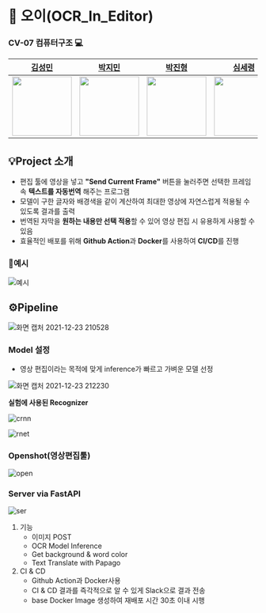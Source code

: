# :movie_camera: 오이(OCR_In_Editor)

### CV-07 컴퓨터구조 :computer: 
|[김성민](https://github.com/ksm0517)|[박지민](https://github.com/ddeokbboki-good)|[박진형](https://github.com/ppjh8263)|[심세령](https://github.com/seryoungshim17)|[윤하정](https://github.com/YHaJung)|
|:---:|:---:|:---:|:---:|:---:|
| <img src="https://ifh.cc/g/puHQTP.jpg" width="120" height="120"> | <img src="https://user-images.githubusercontent.com/82632580/147220995-f83623c7-da26-404f-ad07-d3da19928e65.jpg" width="120" height="120">| <img src="https://user-images.githubusercontent.com/82632580/147216442-3d820ddd-7a04-4c1c-b717-0bab4b3aed0b.jpg" width="120" height="120"> |<img src="https://user-images.githubusercontent.com/82632580/147216194-d7100c74-e273-465a-815c-85f8032f4be0.png" width="120" height="120">| <img src="https://user-images.githubusercontent.com/82632580/147216286-e1e30025-9dac-4fa8-b931-cc663a2d0ca1.jpg" width="120" height="120">| 

## 💡Project 소개
- 편집 툴에 영상을 넣고 **"Send Current Frame"** 버튼을 눌러주면 선택한 프레임 속 **텍스트를 자동번역** 해주는 프로그램
- 모델이 구한 글자와 배경색을 같이 계산하여 최대한 영상에 자연스럽게 적용될 수 있도록 결과를 출력
- 번역된 자막을 **원하는 내용만 선택 적용**할 수 있어 영상 편집 시 유용하게 사용할 수 있음
- 효율적인 배포를 위해 **Github Action**과 **Docker**를 사용하여 **CI/CD**를 진행
### 🔎예시
![예시](https://user-images.githubusercontent.com/82632580/147242498-9c8da7ea-a159-491c-ac53-009616c47246.png)

## ⚙️Pipeline
![화면 캡처 2021-12-23 210528](https://user-images.githubusercontent.com/82632580/147240587-577c9408-8add-4cd5-b465-6dc6d665669e.png)
### Model 설정  
- 영상 편집이라는 목적에 맞게 inference가 빠르고 가벼운 모델 선정    
  
![화면 캡처 2021-12-23 212230](https://user-images.githubusercontent.com/82632580/147240612-5ec7ecf5-eee4-4f0c-a487-fd9f31f07abc.png) 

**실험에 사용된 Recognizer**    

![crnn](https://user-images.githubusercontent.com/82632580/147243904-0b220b71-37bf-45a0-bb9c-741fdf97ed15.png)

![rnet](https://user-images.githubusercontent.com/82632580/147243944-30526803-694b-4c66-adaa-993009688e4b.png)

### Openshot(영상편집툴) 
![open](https://user-images.githubusercontent.com/82632580/147244480-0eb298f9-64e7-4e7a-bf07-2d57e85002ae.png)  

### Server via FastAPI

![ser](https://user-images.githubusercontent.com/82632580/147244791-c9994d60-fa4a-4b01-875c-921605bac396.png)
1. 기능
    - 이미지 POST
    - OCR Model Inference
    - Get background & word color
    - Text Translate with Papago
2. CI & CD
    - Github Action과 Docker사용
    - CI & CD 결과를 즉각적으로 알 수 있게 Slack으로 결과 전송
    - base Docker Image 생성하여 재배포 시간 30초 이내 시행

